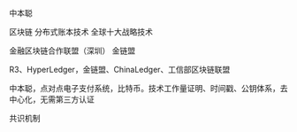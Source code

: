 
中本聪

区块链
分布式账本技术
全球十大战略技术

金融区块链合作联盟（深圳） 金链盟

R3、HyperLedger，金链盟、ChinaLedger、工信部区块链联盟

中本聪，点对点电子支付系统，比特币。技术工作量证明、时间戳、公钥体系，去中心化，无需第三方认证

共识机制
